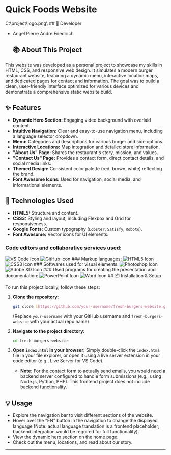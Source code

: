 # Quick Foods Website

C:\project\logo.png\ ## 👤 Developer

* Angel Pierre Andre Friedirich
    ## 📚 About This Project

This website was developed as a personal project to showcase my skills in HTML, CSS, and responsive web design. It simulates a modern burger restaurant website, featuring a dynamic menu, interactive location maps, and dedicated pages for contact and information. The goal was to build a clean, user-friendly interface optimized for various devices and demonstrate a comprehensive static website build.

## ✨ Features

* **Dynamic Hero Section:** Engaging video background with overlaid content.
* **Intuitive Navigation:** Clear and easy-to-use navigation menu, including a language selector dropdown.
* **Menu:** Categories and descriptions for various burger and side options.
* **Interactive Locations:** Map integration and detailed store information.
* **"About Us" Page:** Shares the restaurant's story, mission, and values.
* **"Contact Us" Page:** Provides a contact form, direct contact details, and social media links.
* **Themed Design:** Consistent color palette (red, brown, white) reflecting the brand.
* **Font Awesome Icons:** Used for navigation, social media, and informational elements.

## 🚀 Technologies Used

* **HTML5:** Structure and content.
* **CSS3:** Styling and layout, including Flexbox and Grid for responsiveness.
* **Google Fonts:** Custom typography (`Lobster`, `Satisfy`, `Roboto`).
* **Font Awesome:** Vector icons for UI elements.

### Code editors and collaborative services used:
![VS Code Icon](path/to/vscode-icon.png) ![GitHub Icon](path/to/github-icon.png) ### Markup languages:
![HTML5 Icon](path/to/html5-icon.png) ![CSS3 Icon](path/to/css3-icon.png) ### Softwares used for visual elements:
![Photoshop Icon](path/to/photoshop-icon.png) ![Adobe XD Icon](path/to/adobe-xd-icon.png) ### Used programs for creating the presentation and documentation:
![PowerPoint Icon](path/to/powerpoint-icon.png) ![Word Icon](path/to/word-icon.png) ## 📦 Installation & Setup

To run this project locally, follow these steps:

1.  **Clone the repository:**
    ```bash
    git clone [https://github.com/your-username/fresh-burgers-website.git](https://github.com/your-username/fresh-burgers-website.git)
    ```
    (Replace `your-username` with your GitHub username and `fresh-burgers-website` with your actual repo name)

2.  **Navigate to the project directory:**
    ```bash
    cd fresh-burgers-website
    ```

3.  **Open `index.html` in your browser:**
    Simply double-click the `index.html` file in your file explorer, or open it using a live server extension in your code editor (e.g., Live Server for VS Code).

    * **Note:** For the contact form to actually send emails, you would need a backend server configured to handle form submissions (e.g., using Node.js, Python, PHP). This frontend project does not include backend functionality.

## 💡 Usage

* Explore the navigation bar to visit different sections of the website.
* Hover over the "EN" button in the navigation to change the displayed language (Note: actual language translation is a frontend placeholder; backend integration would be required for full functionality).
* View the dynamic hero section on the home page.
* Check out the menu, locations, and read about our story.

---
